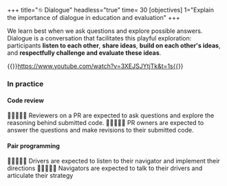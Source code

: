 +++
title="⛗ Dialogue"
headless="true"
time= 30
[objectives]
  1="Explain the importance of dialogue in education and evaluation"
+++

We learn best when we ask questions and explore possible answers. Dialogue is a conversation that facilitates this playful exploration: participants **listen to each other**, **share ideas**, **build on each other's ideas**, and **respectfully challenge and evaluate these ideas**.

{{<youtube>}}https://www.youtube.com/watch?v=3XEJSJYtjTk&t=1s{{</youtube>}}

### In practice

#### Code review

🧑🏿‍🤝‍🧑🏽 Reviewers on a PR are expected to ask questions and explore the reasoning behind submitted code.
🧑🏿‍🤝‍🧑🏽 PR owners are expected to answer the questions and make revisions to their submitted code.

#### Pair programming

🧑🏿‍🤝‍🧑🏽 Drivers are expected to listen to their navigator and implement their directions
🧑🏿‍🤝‍🧑🏽 Navigators are expected to talk to their drivers and articulate their strategy
